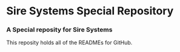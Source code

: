 # Sire Systems Special Repository

### A Special reposity for Sire Systems

This reposity holds all of the READMEs for GitHub.
